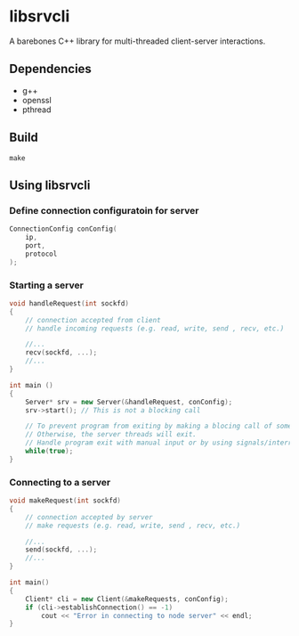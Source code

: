 # libsrvcli
A barebones C++ library for multi-threaded client-server interactions.

## Dependencies
- g++
- openssl
- pthread

## Build

```shell
make
```

## Using libsrvcli 

### Define connection configuratoin for server

```c++
ConnectionConfig conConfig(
	ip,
	port,
	protocol
);
```

### Starting a server

```c++
void handleRequest(int sockfd) 
{
	// connection accepted from client
	// handle incoming requests (e.g. read, write, send , recv, etc.)

	//...
	recv(sockfd, ...);
	//...
}

int main () 
{
	Server* srv = new Server(&handleRequest, conConfig);
	srv->start(); // This is not a blocking call

	// To prevent program from exiting by making a blocing call of some sort.
	// Otherwise, the server threads will exit.
	// Handle program exit with manual input or by using signals/interrupts.
	while(true);
}
```

### Connecting to a server

``` c++
void makeRequest(int sockfd) 
{
	// connection accepted by server
	// make requests (e.g. read, write, send , recv, etc.)

	//...
	send(sockfd, ...);
	//...
}

int main()
{
	Client* cli = new Client(&makeRequests, conConfig);
	if (cli->establishConnection() == -1)
    	cout << "Error in connecting to node server" << endl;
}
```
